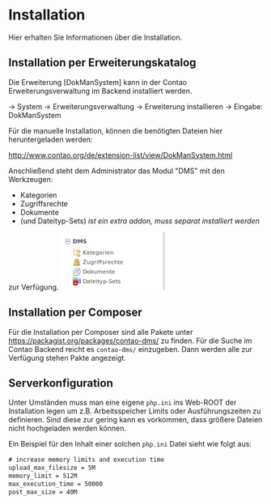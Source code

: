 # Installation

Hier erhalten Sie Informationen über die Installation.

## Installation per Erweiterungskatalog

Die Erweiterung [DokManSystem] kann in der Contao Erweiterungsverwaltung im Backend installiert werden.

→ System → Erweiterungsverwaltung → Erweiterung installieren → Eingabe: DokManSystem

Für die manuelle Installation, können die benötigten Dateien hier heruntergeladen werden:

http://www.contao.org/de/extension-list/view/DokManSystem.html 

Anschließend steht dem Administrator das Modul "DMS" mit den Werkzeugen: 

* Kategorien
* Zugriffsrechte
* Dokumente 
* (und Dateityp-Sets) *ist ein extra addon, muss separat installiert werden*
 
zur Verfügung.
![Screenshot ContaoDMS Backend Werkzeuge](/manual/de/admin/installation/screenshot_dms_backend_tools.png)


## Installation per Composer

Für die Installation per Composer sind alle Pakete unter https://packagist.org/packages/contao-dms/ zu finden. Für die Suche im Contao Backend reicht es `contao-dms/` einzugeben. Dann werden alle zur Verfügung stehen Pakte angezeigt.

## Serverkonfiguration

Unter Umständen muss man eine eigene `php.ini` ins Web-ROOT der Installation legen um z.B. Arbeitsspeicher Limits oder Ausführungszeiten zu definieren. Sind diese zur gering kann es vorkommen, dass größere Dateien nicht hochgeladen werden können.

Ein Beispiel für den Inhalt einer solchen `php.ini` Datei sieht wie folgt aus:

```
# increase memory limits and execution time
upload_max_filesize = 5M
memory_limit = 512M
max_execution_time = 50000
post_max_size = 40M
```
